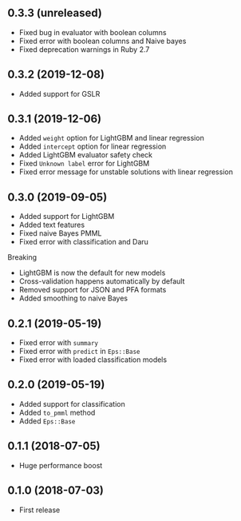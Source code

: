 ## 0.3.3 (unreleased)

- Fixed bug in evaluator with boolean columns
- Fixed error with boolean columns and Naive bayes
- Fixed deprecation warnings in Ruby 2.7

## 0.3.2 (2019-12-08)

- Added support for GSLR

## 0.3.1 (2019-12-06)

- Added `weight` option for LightGBM and linear regression
- Added `intercept` option for linear regression
- Added LightGBM evaluator safety check
- Fixed `Unknown label` error for LightGBM
- Fixed error message for unstable solutions with linear regression

## 0.3.0 (2019-09-05)

- Added support for LightGBM
- Added text features
- Fixed naive Bayes PMML
- Fixed error with classification and Daru

Breaking

- LightGBM is now the default for new models
- Cross-validation happens automatically by default
- Removed support for JSON and PFA formats
- Added smoothing to naive Bayes

## 0.2.1 (2019-05-19)

- Fixed error with `summary`
- Fixed error with `predict` in `Eps::Base`
- Fixed error with loaded classification models

## 0.2.0 (2019-05-19)

- Added support for classification
- Added `to_pmml` method
- Added `Eps::Base`

## 0.1.1 (2018-07-05)

- Huge performance boost

## 0.1.0 (2018-07-03)

- First release
